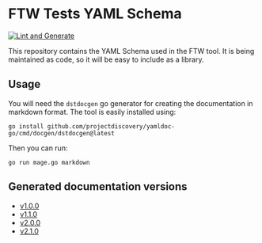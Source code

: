 # FTW Tests YAML Schema

[![Lint and Generate](https://github.com/coreruleset/ftw-tests-schema/actions/workflows/lint.yml/badge.svg)](https://github.com/coreruleset/ftw-tests-schema/actions/workflows/lint.yml)

This repository contains the YAML Schema used in the FTW tool. It is being maintained as code, so it will be easy to include as a library.

## Usage

You will need the `dstdocgen` go generator for creating the documentation in markdown format. The tool is easily installed using:
```
go install github.com/projectdiscovery/yamldoc-go/cmd/docgen/dstdocgen@latest
```

Then you can run:
```
go run mage.go markdown
```

## Generated documentation versions

- [v1.0.0](spec/v1.0.0)
- [v1.1.0](spec/v1.1.0)
- [v2.0.0](spec/v2.0.0)
- [v2.1.0](spec/v2.1.0)
